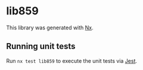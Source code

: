 # lib859

This library was generated with [Nx](https://nx.dev).

## Running unit tests

Run `nx test lib859` to execute the unit tests via [Jest](https://jestjs.io).
